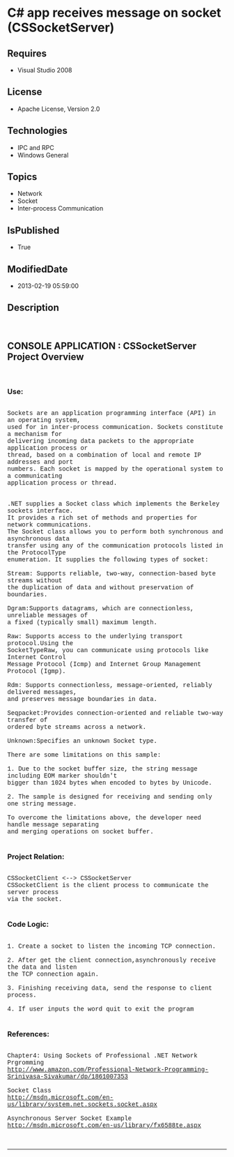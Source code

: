 # C# app receives message on socket (CSSocketServer)
## Requires
* Visual Studio 2008
## License
* Apache License, Version 2.0
## Technologies
* IPC and RPC
* Windows General
## Topics
* Network
* Socket
* Inter-process Communication
## IsPublished
* True
## ModifiedDate
* 2013-02-19 05:59:00
## Description

<p style="font-family:Courier New">&nbsp;</p>
<h2>CONSOLE APPLICATION : CSSocketServer Project Overview</h2>
<p style="font-family:Courier New">&nbsp;</p>
<h3>Use:</h3>
<p style="font-family:Courier New"><br>
Sockets are an application programming interface (API) in an operating system,<br>
used for in inter-process communication. Sockets constitute a mechanism for <br>
delivering incoming data packets to the appropriate application process or <br>
thread, based on a combination of local and remote IP addresses and port <br>
numbers. Each socket is mapped by the operational system to a communicating<br>
application process or thread.<br>
<br>
<br>
.NET supplies a Socket class which implements the Berkeley sockets interface.<br>
It provides a rich set of methods and properties for network communications. <br>
The Socket class allows you to perform both synchronous and asynchronous data<br>
transfer using any of the communication protocols listed in the ProtocolType<br>
enumeration. It supplies the following types of socket:<br>
<br>
Stream: Supports reliable, two-way, connection-based byte streams without <br>
the duplication of data and without preservation of boundaries.<br>
<br>
Dgram:Supports datagrams, which are connectionless, unreliable messages of<br>
a fixed (typically small) maximum length. <br>
<br>
Raw: Supports access to the underlying transport protocol.Using the <br>
SocketTypeRaw, you can communicate using protocols like Internet Control <br>
Message Protocol (Icmp) and Internet Group Management Protocol (Igmp). <br>
<br>
Rdm: Supports connectionless, message-oriented, reliably delivered messages, <br>
and preserves message boundaries in data. <br>
<br>
Seqpacket:Provides connection-oriented and reliable two-way transfer of <br>
ordered byte streams across a network.<br>
<br>
Unknown:Specifies an unknown Socket type.<br>
<br>
There are some limitations on this sample:<br>
<br>
1. Due to the socket buffer size, the string message including EOM marker shouldn't<br>
bigger than 1024 bytes when encoded to bytes by Unicode.<br>
<br>
2. The sample is designed for receiving and sending only one string message.<br>
<br>
To overcome the limitations above, the developer need handle message separating<br>
and merging operations on socket buffer. <br>
<br>
</p>
<h3>Project Relation:</h3>
<p style="font-family:Courier New"><br>
CSSocketClient &lt;--&gt; CSSocketServer<br>
CSSocketClient is the client process to communicate the server process<br>
via the socket.<br>
<br>
</p>
<h3>Code Logic:</h3>
<p style="font-family:Courier New"><br>
1. Create a socket to listen the incoming TCP connection.<br>
<br>
2. After get the client connection,asynchronously receive the data and listen<br>
the TCP connection again.<br>
<br>
3. Finishing receiving data, send the response to client process.<br>
<br>
4. If user inputs the word quit to exit the program<br>
<br>
</p>
<h3>References:</h3>
<p style="font-family:Courier New"><br>
Chapter4: Using Sockets of Professional .NET Network Prgromming<br>
<a href="http://www.amazon.com/Professional-Network-Programming-Srinivasa-Sivakumar/dp/1861007353" target="_blank">http://www.amazon.com/Professional-Network-Programming-Srinivasa-Sivakumar/dp/1861007353</a><br>
<br>
Socket Class<br>
<a href="http://msdn.microsoft.com/en-us/library/system.net.sockets.socket.aspx" target="_blank">http://msdn.microsoft.com/en-us/library/system.net.sockets.socket.aspx</a><br>
<br>
Asynchronous Server Socket Example<br>
<a href="http://msdn.microsoft.com/en-us/library/fx6588te.aspx" target="_blank">http://msdn.microsoft.com/en-us/library/fx6588te.aspx</a><br>
<br>
<br>
</p>
<hr>
<div><a href="http://go.microsoft.com/?linkid=9759640" style="margin-top:3px"><img src="http://bit.ly/onecodelogo" alt="">
</a></div>
